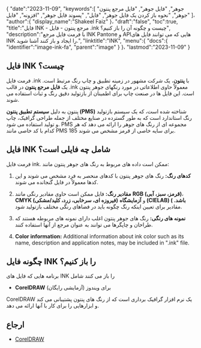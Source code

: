 {
   "date":"2023-11-09",
   "keywords":[
"جوهر",
"فایل جوهر",
"فایل مرجع پنتون جوهر",
"نحوه باز کردن یک فایل جوهر",
"فایل",
"پسوند فایل جوهر",
"افزونه",
"فایل"
]،
   "author":{
      "display_name":"Shakeel Faiz"
}،
   "draft":"false",
   "toc":true,
   "title":"فایل INK - مرجع پنتون - فایل .ink چیست و چگونه آن را باز کنیم؟",
   "description":"با فرمت فایل مرجع INK Pantone و APIهایی که می توانند فایل های INK را ایجاد و باز کنند آشنا شوید.",
   "linktitle":"INK",
   "menu":{
      "docs":{
         "identifier":"image-ink-fa",
         "parent":"image"
}
}،
   "lastmod":"2023-11-09"
}

## فایل INK چیست؟

فرمت فایل .ink با **پنتون**، یک شرکت مشهور در زمینه تطبیق و چاپ رنگ مرتبط است. یک **فایل مرجع پنتون** در قالب .ink معمولاً حاوی اطلاعاتی در مورد رنگهای جوهر پنتون است. این فایل ها در صنعت چاپ برای اطمینان از بازتولید دقیق رنگ و ثبات استفاده می شوند.

پنتون به دلیل **سیستم تطبیق پنتون (PMS)** شناخته شده است، که یک سیستم بازتولید رنگ استاندارد است که به طور گسترده در صنایع مختلف از جمله طراحی گرافیک، چاپ و تولید استفاده می شود. PMS مجموعه ای از رنگ های جوهر را ارائه می دهد که هر کدام با کد خاصی مانند PMS 185 برای سایه خاصی از قرمز مشخص می شوند.

## فایل INK شامل چه فایلی است؟

فرمت فایل ink. ممکن است داده های مربوط به رنگ های جوهر پنتون مانند:

1.  **کدهای رنگ:** رنگ های جوهر پنتون با کدهای منحصر به فرد مشخص می شوند و این کدها معمولاً در فایل گنجانده می شوند.
    
2.  **مقادیر رنگ:** فایل ممکن است حاوی مقادیر رنگی مانند **RGB (قرمز، سبز، آبی)**، **CMYK (فیروزه ای، سرخابی، زرد، کلید/مشکی)** و **آزمایشگاه (CIELAB) باشد. )** مقادیر برای تعیین اینکه رنگ چگونه باید در فضاهای رنگی مختلف بازتولید شود.
    
3.  **نمونه های رنگی:** رنگ های جوهر پنتون اغلب دارای نمونه های مربوطه هستند که طراحان و چاپگرها می توانند به عنوان مرجع از آنها استفاده کنند.
    
4.  **Color information:** Additional information about ink color such as its name, description and application notes, may be included in ".ink" file.

## چگونه فایل INK را باز کنیم؟

برنامه هایی که فایل های INK را باز می کنند شامل

- **CorelDRAW** (آزمایشی رایگان) برای ویندوز

CorelDRAW یک نرم افزار گرافیک برداری است که از رنگ های پنتون پشتیبانی می کند و ابزارهایی را برای کار با آنها ارائه می دهد.

## ارجاع
* [CorelDRAW](https://en.wikipedia.org/wiki/CorelDRAW)


